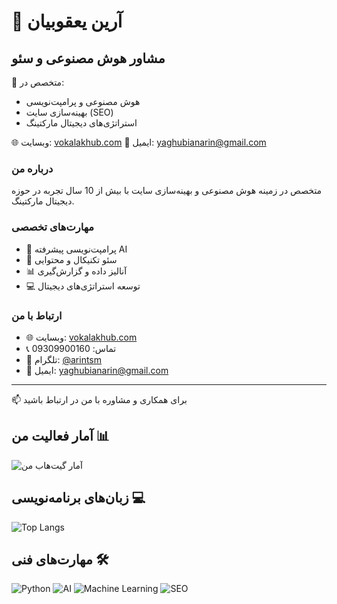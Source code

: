 # 👋 آرین یعقوبیان
## مشاور هوش مصنوعی و سئو

🔭 متخصص در:
- هوش مصنوعی و پرامپت‌نویسی
- بهینه‌سازی سایت (SEO)
- استراتژی‌های دیجیتال مارکتینگ

🌐 وبسایت: [vokalakhub.com](https://vokalakhub.com)
📧 ایمیل: yaghubianarin@gmail.com

### درباره من
متخصص در زمینه هوش مصنوعی و بهینه‌سازی سایت با بیش از 10 سال تجربه در حوزه دیجیتال مارکتینگ.

### مهارت‌های تخصصی
- 🤖 پرامپت‌نویسی پیشرفته AI
- 🎯 سئو تکنیکال و محتوایی
- 📊 آنالیز داده و گزارش‌گیری
- 💻 توسعه استراتژی‌های دیجیتال

### ارتباط با من
- 🌐 وبسایت: [vokalakhub.com](https://vokalakhub.com)
- 📞 تماس: 09309900160
- 📱 تلگرام: [@arintsm](https://t.me/arintsm)
- 📧 ایمیل: yaghubianarin@gmail.com

---
📫 برای همکاری و مشاوره با من در ارتباط باشید
## آمار فعالیت من 📊
![آمار گیت‌هاب من](https://github-readme-stats.vercel.app/api?username=arinseo&show_icons=true&theme=radical&locale=fa)

## زبان‌های برنامه‌نویسی 💻
![Top Langs](https://github-readme-stats.vercel.app/api/top-langs/?username=arinseo&layout=compact&theme=radical&locale=fa)

## مهارت‌های فنی 🛠️
![Python](https://img.shields.io/badge/-Python-3776AB?style=flat-square&logo=python&logoColor=white)
![AI](https://img.shields.io/badge/-Artificial_Intelligence-FF6F61?style=flat-square&logo=ai&logoColor=white)
![Machine Learning](https://img.shields.io/badge/-Machine_Learning-01ACC1?style=flat-square&logo=machine-learning&logoColor=white)
![SEO](https://img.shields.io/badge/-SEO-47A248?style=flat-square&logo=google&logoColor=white)

